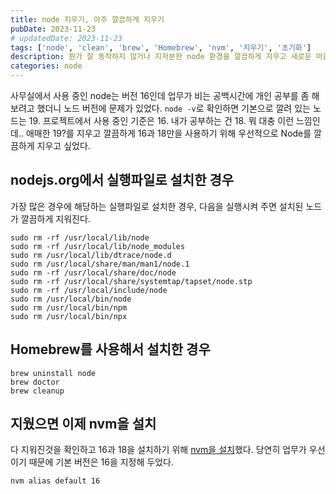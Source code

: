 ```yaml
---
title: node 지우기, 아주 깔끔하게 지우기
pubDate: 2023-11-23
# updatedDate: 2023-11-23
tags: ['node', 'clean', 'brew', 'Homebrew', 'nvm', '지우기', '초기화']
description: 뭔가 잘 동작하지 않거나 지저분한 node 환경을 깔끔하게 지우고 새로운 마음으로 설치하자
categories: node
---
```


사무실에서 사용 중인 node는 버전 16인데 업무가 비는 공백시간에 개인 공부를 좀 해보려고 했더니 노드 버전에 문제가 있었다. `node -v`로 확인하면 기본으로 깔려 있는 노드는 19. 프로젝트에서 사용 중인 기준은 16. 내가 공부하는 건 18. 뭐 대충 이런 느낌인데.. 애매한 19?를 지우고 깔끔하게 16과 18만을 사용하기 위해 우선적으로 Node를 깔끔하게 지우고 싶었다.

## nodejs.org에서 실행파일로 설치한 경우

가장 많은 경우에 해당하는 실행파일로 설치한 경우, 다음을 실행시켜 주면 설치된 노드가 깔끔하게 지워진다.

```
sudo rm -rf /usr/local/lib/node
sudo rm -rf /usr/local/lib/node_modules
sudo rm /usr/local/lib/dtrace/node.d
sudo rm /usr/local/share/man/man1/node.1
sudo rm -rf /usr/local/share/doc/node
sudo rm -rf /usr/local/share/systemtap/tapset/node.stp
sudo rm -rf /usr/local/include/node
sudo rm /usr/local/bin/node
sudo rm /usr/local/bin/npm
sudo rm /usr/local/bin/npx
```

## Homebrew를 사용해서 설치한 경우

```
brew uninstall node
brew doctor
brew cleanup
```

## 지웠으면 이제 nvm을 설치

다 지워진것을 확인하고 16과 18을 설치하기 위해 [nvm을 설치](/nvm-node-version-manager/)했다.
당연히 업무가 우선이기 때문에 기본 버전은 16을 지정해 두었다.

```
nvm alias default 16
```
